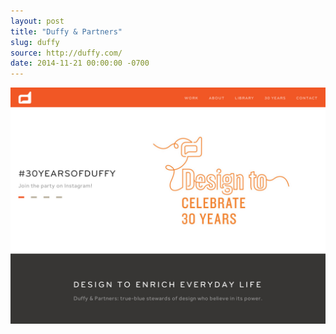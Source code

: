 ```yaml
---
layout: post
title: "Duffy & Partners"
slug: duffy
source: http://duffy.com/
date: 2014-11-21 00:00:00 -0700
---
```


<img src="/assets/img/screenshots/duffy.jpg">
